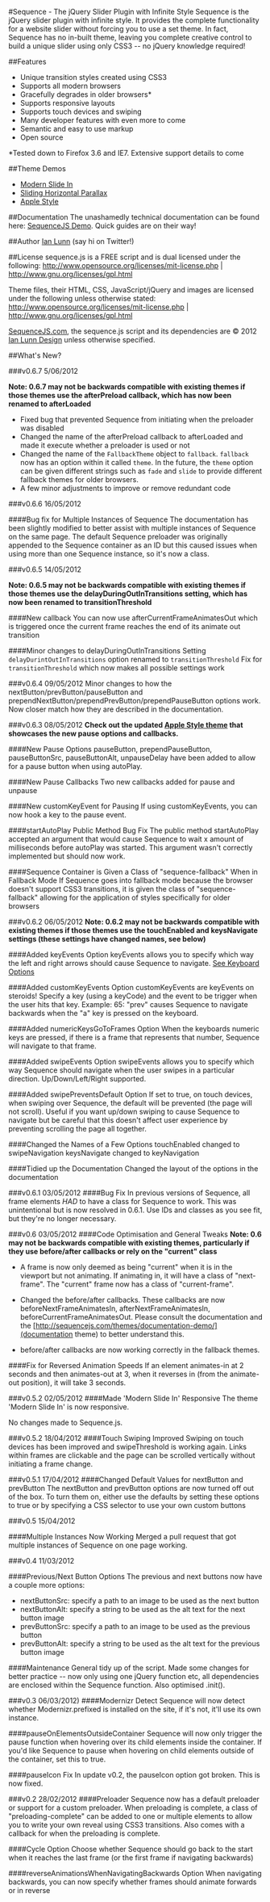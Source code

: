 #Sequence - The jQuery Slider Plugin with Infinite Style
Sequence is the jQuery slider plugin with infinite style. It provides the complete functionality for a website slider without forcing you to use a set theme. In fact, Sequence has no in-built theme, leaving you complete creative control to build a unique slider using only CSS3 -- no jQuery knowledge required!

##Features
- Unique transition styles created using CSS3
- Supports all modern browsers
- Gracefully degrades in older browsers*
- Supports responsive layouts
- Supports touch devices and swiping
- Many developer features with even more to come
- Semantic and easy to use markup
- Open source

*Tested down to Firefox 3.6 and IE7. Extensive support details to come

##Theme Demos
- [Modern Slide In](http://www.sequencejs.com/themes/modern-slide-in/)
- [Sliding Horizontal Parallax](http://www.sequencejs.com/themes/sliding-horizontal-parallax/)
- [Apple Style](http://www.sequencejs.com/themes/apple-style/)

##Documentation
The unashamedly technical documentation can be found here: [SequenceJS Demo](http://www.sequencejs.com/documentation.html). Quick guides are on their way!

##Author
[Ian Lunn](http://twitter.com/#!/IanLunn) (say hi on Twitter!)

##License
sequence.js is a FREE script and is dual licensed under the following:
http://www.opensource.org/licenses/mit-license.php | http://www.gnu.org/licenses/gpl.html

Theme files, their HTML, CSS, JavaScript/jQuery and images are licensed under the following unless otherwise stated:
http://www.opensource.org/licenses/mit-license.php | http://www.gnu.org/licenses/gpl.html

[SequenceJS.com](http://www.sequencejs.com/), the sequence.js script and its dependencies are &copy; 2012 [Ian Lunn Design](http://www.ianlunn.co.uk/) unless otherwise specified.

##What's New? 

###v0.6.7 5/06/2012

**Note: 0.6.7 may not be backwards compatible with existing themes if those themes use the afterPreload callback, which has now been renamed to afterLoaded**

- Fixed bug that prevented Sequence from initiating when the preloader was disabled
- Changed the name of the afterPreload callback to afterLoaded and made it execute whether a preloader is used or not
- Changed the name of the `FallbackTheme` object to `fallback`. `fallback` now has an option within it called `theme`. In the future, the `theme` option can be given different strings such as `fade` and `slide` to provide different fallback themes for older browsers.
- A few minor adjustments to improve or remove redundant code

###v0.6.6 16/05/2012

####Bug fix for Multiple Instances of Sequence
The documentation has been slightly modified to better assist with multiple instances of Sequence on the same page. The default Sequence preloader was originally appended to the Sequence container as an ID but this caused issues when using more than one Sequence instance, so it's now a class.

###v0.6.5 14/05/2012

**Note: 0.6.5 may not be backwards compatible with existing themes if those themes use the delayDuringOutInTransitions setting, which has now been renamed to transitionThreshold**

####New callback
You can now use afterCurrentFrameAnimatesOut which is triggered once the current frame reaches the end of its animate out transition

####Minor changes to delayDuringOutInTransitions Setting
`delayDurintOutInTransitions` option renamed to `transitionThreshold`
Fix for `transitionThreshold` which now makes all possible settings work

###v0.6.4 09/05/2012
Minor changes to how the nextButton/prevButton/pauseButton and prependNextButton/prependPrevButton/prependPauseButton options work. Now closer match how they are described in the documentation.

###v0.6.3 08/05/2012
**Check out the updated [Apple Style theme](http://www.sequencejs.com/themes/apple-style/) that showcases the new pause options and callbacks.**

####New Pause Options
pauseButton, prependPauseButton, pauseButtonSrc, pauseButtonAlt, unpauseDelay have been added to allow for a pause button when using autoPlay. 

####New Pause Callbacks
Two new callbacks added for pause and unpause

####New customKeyEvent for Pausing
If using customKeyEvents, you can now hook a key to the pause event.

####startAutoPlay Public Method Bug Fix
The public method startAutoPlay accepted an argument that would cause Sequence to wait x amount of milliseconds before autoPlay was started. This argument wasn't correctly implemented but should now work.

####Sequence Container is Given a Class of "sequence-fallback" When in Fallback Mode
If Sequence goes into fallback mode because the browser doesn't support CSS3 transitions, it is given the class of "sequence-fallback" allowing for the application of styles specifically for older browsers

###v0.6.2 06/05/2012
**Note: 0.6.2 may not be backwards compatible with existing themes if those themes use the touchEnabled and keysNavigate settings (these settings have changed names, see below)**

####Added keyEvents Option
keyEvents allows you to specify which way the left and right arrows should cause Sequence to navigate. [See Keyboard Options](http://www.sequencejs.com/documentation.html#options-keyboard)

####Added customKeyEvents Option
customKeyEvents are keyEvents on steroids! Specify a key (using a keyCode) and the event to be trigger when the user hits that key. Example: 65: "prev" causes Sequence to navigate backwards when the "a" key is pressed on the keyboard.

####Added numericKeysGoToFrames Option
When the keyboards numeric keys are pressed, if there is a frame that represents that number, Sequence will navigate to that frame.

####Added swipeEvents Option
swipeEvents allows you to specify which way Sequence should navigate when the user swipes in a particular direction. Up/Down/Left/Right supported.

####Added swipePreventsDefault Option
If set to true, on touch devices, when swiping over Sequence, the default will be prevented (the page will not scroll). Useful if you want up/down swiping to cause Sequence to navigate but be careful that this doesn't affect user experience by preventing scrolling the page all together.

####Changed the Names of a Few Options
touchEnabled changed to swipeNavigation
keysNavigate changed to keyNavigation

####Tidied up the Documentation
Changed the layout of the options in the documentation

###v0.6.1 03/05/2012
####Bug Fix
In previous versions of Sequence, all frame elements *HAD* to have a class for Sequence to work. This was unintentional but is now resolved in 0.6.1. Use IDs and classes as you see fit, but they're no longer necessary.

###v0.6 03/05/2012
####Code Optimisation and General Tweaks
**Note: 0.6 may not be backwards compatible with existing themes, particularly if they use before/after callbacks or rely on the "current" class**

- A frame is now only deemed as being "current" when it is in the viewport but not animating. If animating in, it will have a class of "next-frame". The "current" frame now has a class of "current-frame".

- Changed the before/after callbacks. These callbacks are now beforeNextFrameAnimatesIn, afterNextFrameAnimatesIn, beforeCurrentFrameAnimatesOut. Please consult the documentation and the [http://sequencejs.com/themes/documentation-demo/](documentation theme) to better understand this.

- before/after callbacks are now working correctly in the fallback themes.

####Fix for Reversed Animation Speeds
If an element animates-in at 2 seconds and then animates-out at 3, when it reverses in (from the animate-out position), it will take 3 seconds. 

###v0.5.2 02/05/2012
####Made 'Modern Slide In' Responsive
The theme 'Modern Slide In' is now responsive.

No changes made to Sequence.js.

###v0.5.2 18/04/2012
####Touch Swiping Improved
Swiping on touch devices has been improved and swipeThreshold is working again. Links within frames are clickable and the page can be scrolled vertically without initiating a frame change.

###v0.5.1 17/04/2012
####Changed Default Values for nextButton and prevButton
The nextButton and prevButton options are now turned off out of the box. To turn them on, either use the defaults by setting these options to true or by specifying a CSS selector to use your own custom buttons

###v0.5 15/04/2012

####Multiple Instances Now Working
Merged a pull request that got multiple instances of Sequence on one page working.

###v0.4 11/03/2012

####Previous/Next Button Options
The previous and next buttons now have a couple more options:
- nextButtonSrc: specify a path to an image to be used as the next button
- nextButtonAlt: specify a string to be used as the alt text for the next button image
- prevButtonSrc: specify a path to an image to be used as the previous button
- prevButtonAlt: specify a string to be used as the alt text for the previous button image

####Maintenance
General tidy up of the script. Made some changes for better practice -- now only using one jQuery function etc, all dependencies are enclosed within the Sequence function. Also optimised .init().

###v0.3 06/03/2012)
####Modernizr Detect
Sequence will now detect whether Modernizr.prefixed is installed on the site, if it's not, it'll use its own instance.

####pauseOnElementsOutsideContainer
Sequence will now only trigger the pause function when hovering over its child elements inside the container. If you'd like Sequence to pause when hovering on child elements outside of the container, set this to true.

####pauseIcon Fix
In update v0.2, the pauseIcon option got broken. This is now fixed.

###v0.2 28/02/2012
####Preloader
Sequence now has a default preloader or support for a custom preloader. When preloading is complete, a class of "preloading-complete" can be added to one or multiple elements to allow you to write your own reveal using CSS3 transitions. Also comes with a callback for when the preloading is complete.

####Cycle Option
Choose whether Sequence should go back to the start when it reaches the last frame (or the first frame if navigating backwards)

####reverseAnimationsWhenNavigatingBackwards Option
When navigating backwards, you can now specify whether frames should animate forwards or in reverse

